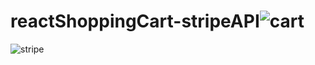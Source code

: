 # reactShoppingCart-stripeAPI![cart](https://user-images.githubusercontent.com/104159727/232329138-3ed417d1-164a-4928-8648-676721945b05.png)
![stripe](https://user-images.githubusercontent.com/104159727/232329143-60ebcd2c-fd23-48cf-a99b-48ab2e412316.png)
